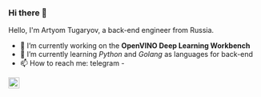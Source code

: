 ### Hi there 👋

Hello, I'm Artyom Tugaryov, a back-end engineer from Russia.

- 🔭 I’m currently working on the **OpenVINO Deep Learning Workbench**
- 🌱 I’m currently learning *Python* and *Golang* as languages for back-end
- 📫 How to reach me: telegram - 

<a href="https://t.me/artyomtugaryov">
  <img align="left" alt="Artyom's Instagram" width="22px" src="./assets/tg_logo.webp" />
</a>